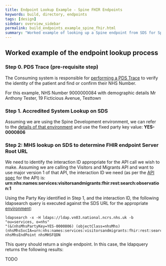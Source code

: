 ```yaml
---
title: Endpoint Lookup Example - Spine FHIR Endpoints
keywords: build, directory, endpoints
tags: [design]
sidebar: overview_sidebar
permalink: build_endpoints_example_spine_fhir.html
summary: "Worked example of looking up a Spine endpoint from SDS for Spine FHIR APIs"
---
```


## Worked example of the endpoint lookup process ##

### Step 0. PDS Trace (pre-requisite step)

The Consuming system is responsible for [performing a PDS Trace](pds_overview.html) to verify the identity of the patient and find or confirm their NHS Number.

For this example, NHS Number 9000000084 with demographic details Mr Anthony Tester, 19 Ficticious Avenue, Testtown

### Step 1. Accredited System Lookup on SDS

Assuming we are using the Spine Development environment, we can refer to the [details of that environment](test_environments.html) and use the fixed party key value: **YES-0000806**

	
### Step 2: MHS lookup on SDS to determine FHIR endpoint Server Root URL

We need to identify the interaction ID appropriate for the API call we wish to make. Assuming we are calling the Visitors and Migrants API and want to use major version 1 of that API, the interaction ID we need (as per the [API spec](https://developer.nhs.uk/apis/vandm) for the API) is: **urn:nhs:names:services:visitorsandmigrants:fhir:rest:search:observation:1**

Using the Party Key identified in Step 1, and the interaction ID, the following ldapsearch query is executed against the SDS URL for the appropriate [environment](test_environments.html):

	ldapsearch -x -H ldaps://ldap.vn03.national.ncrs.nhs.uk -b "ou=services, o=nhs" 
	"(&(nhsMhsPartyKey=YES-0000806) (objectClass=nhsMhs) (nhsMhsSvcIA=urn:nhs:names:services:visitorsandmigrants:fhir:rest:search:observation:1))" 
	nhsMhsEndPoint nhsMHSFQDN
	

This query should return a single endpoint. In this case, the ldapquery returns the following results:

TODO
